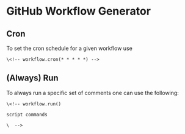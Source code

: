 # GitHub Workflow Generator

## Cron

To set the cron schedule for a given workflow use

<!-- workflow.skip() -->
```
\<!-- workflow.cron(* * * * *) -->
```

## (Always) Run

To always run a specific set of comments one can use the following:

<!-- workflow.skip() -->
```
\<!-- workflow.run()

script commands

\  -->
```